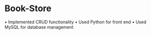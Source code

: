 # Book-Store
• Implemented CRUD functionality
• Used Python for front end
• Used MySQL for database management
